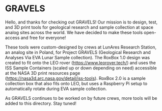 # GRAVELS
Hello, and thanks for checking out GRAVELS! Our mission is to design, test, and 3D print tools for geological research and sample collection at space analog sites across the world. We have decided to make these tools open-access and free for everyone!

These tools were custom-designed by crews at LunAres Research Station, an analog site in Poland, for Project GRAVELS (Geological Research and Analyses Via EVA Lunar Sample collection). The RoxBox 1.0 design was created to fit onto the LEO rover (https://www.leorover.tech/) and uses the ISS Sample Containers (scaled up or down depending on need) accessible at the NASA 3D print resources page (https://nasa3d.arc.nasa.gov/detail/iss-tools). RoxBox 2.0 is a sample collection box that also fits onto LEO, but uses a Raspberry Pi setup to automatically rotate during EVA sample collection. 

As GRAVELS continues to be worked on by future crews, more tools will be added to this directory. Stay tuned!
